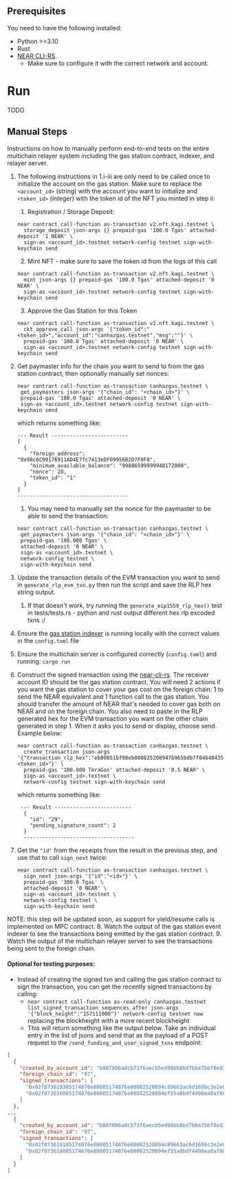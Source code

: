 ## Prerequisites
You need to have the following installed:
- Python >=3.10
- Rust
- [NEAR CLI-RS](https://github.com/near/near-cli-rs).
    - Make sure to configure it with the correct network and account.

# Run
 TODO

## Manual Steps
Instructions on how to manually perform end-to-end tests on the entire multichain relayer system including the gas station contract, indexer, and relayer server.

1.  The following instructions in 1.i-iii are only need to be called once to initialize the account on the gas station. Make sure to replace the `<account_id>` (string) with the account you want to initialize and `<token_id>` (integer) with the token id of the NFT you minted in step ii:
    1. Registration / Storage Deposit:
    ```shell
    near contract call-function as-transaction v2.nft.kagi.testnet \
      storage_deposit json-args {} prepaid-gas '100.0 Tgas' attached-deposit '1 NEAR' \ 
      sign-as <account_id>.testnet network-config testnet sign-with-keychain send
    ```
    2. Mint NFT - make sure to save the token id from the logs of this call
    ```shell
    near contract call-function as-transaction v2.nft.kagi.testnet \ 
      mint json-args {} prepaid-gas '100.0 Tgas' attached-deposit '0 NEAR' \
      sign-as <account_id>.testnet network-config testnet sign-with-keychain send
    ```
    3. Approve the Gas Station for this Token
    ```shell
    near contract call-function as-transaction v2.nft.kagi.testnet \
      ckt_approve_call json-args '{"token_id":"<token_id>","account_id":"canhazgas.testnet","msg":""}' \
      prepaid-gas '100.0 Tgas' attached-deposit '0 NEAR' \
      sign-as <account_id>.testnet network-config testnet sign-with-keychain send
    ```
2. Get paymaster info for the chain you want to send to from the gas station contract, then optionally manually set nonces:
    ```shell
    near contract call-function as-transaction canhazgas.testnet \
     get_paymasters json-args '{"chain_id": "<chain_id>"}' \
     prepaid-gas '100.0 Tgas' attached-deposit '0 NEAR' \
     sign-as <account_id>.testnet network-config testnet sign-with-keychain send
    ```
   which  returns something like:
    ```
    --- Result -------------------------
    [
      {
        "foreign_address": "0x98c6C99176911AD4E7fc7413eDF09956B2D7F0F8",
        "minimum_available_balance": "99886599999948172000",
        "nonce": 28,
        "token_id": "1"
      }
    ]
    ------------------------------------
    ```
   1. You may need to manually set the nonce for the paymaster to be able to send the transaction:
   ```shell
   near contract call-function as-transaction canhazgas.testnet \
    get_paymasters json-args '{"chain_id": "<chain_id>"}' \
    prepaid-gas '100.000 Tgas' \
    attached-deposit '0 NEAR' \
    sign-as <account_id>.testnet \
    network-config testnet \
    sign-with-keychain send
    ```
3. Update the transaction details of the EVM transaction you want to send in `generate_rlp_evm_txn.py` then run the script and save the RLP hex string output. 
   1. If that doesn't work, try running the `generate_eip1559_rlp_hex()` test in tests/tests.rs - python and rust output different hex rlp excoded txns :/  
   
4. Ensure the [gas station indexer](https://github.com/near/gas-station-event-indexer/tree/main) is running locally with the correct values in the `config.toml` file
5. Ensure the multichain server is configured correctly (`config.toml`) and running: `cargo run`

6. Construct the signed transaction using the [near-cli-rs](https://github.com/near/near-cli-rs).
   The receiver account ID should be the gas station contract.
   You will need 2 actions if you want the gas station to cover your gas cost on the foreign chain:
   1 to send the NEAR equivalent and 1 function call to the gas station.
   You should transfer the amount of NEAR that's needed to cover gas both on NEAR and on the foreign chain.
   You also need to paste in the RLP generated hex for the EVM transaction you want on the other chain generated in step 1.
   When it asks you to send or display, choose send.
   Example below:
    ```shell
    near contract call-function as-transaction canhazgas.testnet \
      create_transaction json-args '{"transaction_rlp_hex":"eb80851bf08eb000825208947b965bdb7f0464843572eb2b8c17bdf27b720b14872386f26fc1000080808080","use_paymaster":true,"token_id":"<token_id>"}' \
      prepaid-gas '100.000 TeraGas' attached-deposit '0.5 NEAR' \
      sign-as <account_id>.testnet \
      network-config testnet sign-with-keychain send
    ```
   which returns something like:
    ```
     --- Result -------------------------
      {
        "id": "29",
        "pending_signature_count": 2
      }
      ------------------------------------
     ```
7. Get the `"id"` from the receipts from the result in the previous step, and use that to call `sign_next` twice:
    ```shell
    near contract call-function as-transaction canhazgas.testnet \
      sign_next json-args '{"id":"<id>"}' \
      prepaid-gas '300.0 Tgas' \
      attached-deposit '0 NEAR' \
      sign-as <account_id>.testnet \
      network-config testnet \
      sign-with-keychain send
    ```
   
NOTE: this step will be updated soon, as support for yield/resume calls is implemented on MPC contract. 
8. Watch the output of the gas station event indexer to see the transactions being emitted by the gas station contract.
9. Watch the output of the multichain relayer server to see the transactions being sent to the foreign chain.


#### Optional for testing purposes:
- Instead of creating the signed txn and calling the gas station contract to sign the transaction, you can get the recently signed transactions by calling: 
  - `near contract call-function as-read-only canhazgas.testnet list_signed_transaction_sequences_after json-args '{"block_height":"157111000"}' network-config testnet now` replacing the blockheight with a more recent blockheight
  - This will return something like the output below. Take an individual entry in the list of jsons and send that as the payload of a POST request to the `/send_funding_and_user_signed_txns` endpoint:
```json
[
  {
    "created_by_account_id": "b807806adcb73f6aecb5ed98bb8bd7bbe7bbf8ed342596ab700ef6b050abc4c3",
    "foreign_chain_id": "97",
    "signed_transactions": [
      "0x02f873610385174876e80085174876e80082520894c89663ac6d169bc3e2e0a99d9fe96f2e82bcc307870eebe0b40e800080c080a0712d44ba4cd7567764231e21f054c5e7d008055222820e9d5ba148ede48755f7a06e8b812d37047593fc51fce7254ea7aef89927cada729bc903cd36fa9659dce4",
      "0x02f873618085174876e80085174876e80082520894ef55a8bdf4498ea0af88bc54efb29608bb25e130872aa1efb94e000080c080a017d7024fe9e32ad8da1181729fac7e6a45311c47bf59f2b5a8b5e9fe002c0617a04ad725b362cf12c6e066c5b0b7ecbbf08f5e4d0a240337e6ddc8076f0528e3e5"
    ]
  },
...
  {
    "created_by_account_id": "b807806adcb73f6aecb5ed98bb8bd7bbe7bbf8ed342596ab700ef6b050abc4c3",
    "foreign_chain_id": "97",
    "signed_transactions": [
      "0x02f873610185174876e80085174876e80082520894c89663ac6d169bc3e2e0a99d9fe96f2e82bcc307870eebe0b40e800080c001a0ff19fe769246de8483b986e5aeaa3360bfb74f238e2a91ea353dac9aad9e24a0a020485dcd2c64172b9bc058b7813646dafbf2f27d51aae388b074e514fdb6de05",
      "0x02f873618085174876e80085174876e80082520894ef55a8bdf4498ea0af88bc54efb29608bb25e130872e2f6e5e14800080c001a0dac67c383e8de3211f3c5d360cc2e9a21d160711fc3f80113ac525169317e2eca07140a1d0d1528b6eaf9fac4bb1bd44c1c4f63bb956292b0211a0dad1748e2eea"
    ]
  }
]
```
